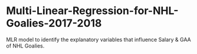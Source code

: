 # Multi-Linear-Regression-for-NHL-Goalies-2017-2018
MLR model to identify the explanatory variables that influence Salary &amp; GAA of NHL Goalies.
